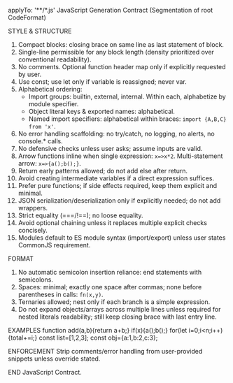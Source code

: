 applyTo: '**/*.js'
JavaScript Generation Contract (Segmentation of root CodeFormat)

STYLE & STRUCTURE
1. Compact blocks: closing brace on same line as last statement of block.
2. Single-line permissible for any block length (density prioritized over conventional readability).
3. No comments. Optional function header map only if explicitly requested by user.
4. Use const; use let only if variable is reassigned; never var.
5. Alphabetical ordering:
   - Import groups: builtin, external, internal. Within each, alphabetize by module specifier.
   - Object literal keys & exported names: alphabetical.
   - Named import specifiers: alphabetical within braces: `import {A,B,C} from 'x'`.
6. No error handling scaffolding: no try/catch, no logging, no alerts, no console.* calls.
7. No defensive checks unless user asks; assume inputs are valid.
8. Arrow functions inline when single expression: `x=>x*2`. Multi-statement arrow: `x=>{a();b();}`.
9. Return early patterns allowed; do not add else after return.
10. Avoid creating intermediate variables if a direct expression suffices.
11. Prefer pure functions; if side effects required, keep them explicit and minimal.
12. JSON serialization/deserialization only if explicitly needed; do not add wrappers.
13. Strict equality (===/!==); no loose equality.
14. Avoid optional chaining unless it replaces multiple explicit checks concisely.
15. Modules default to ES module syntax (import/export) unless user states CommonJS requirement.

FORMAT
1. No automatic semicolon insertion reliance: end statements with semicolons.
2. Spaces: minimal; exactly one space after commas; none before parentheses in calls: `fn(x,y)`.
3. Ternaries allowed; nest only if each branch is a simple expression.
4. Do not expand objects/arrays across multiple lines unless required for nested literals readability; still keep closing brace with last entry line.

EXAMPLES
function add(a,b){return a+b;}
if(x){a();b();}
for(let i=0;i<n;i++){total+=i;}
const list=[1,2,3];
const obj={a:1,b:2,c:3};

ENFORCEMENT
Strip comments/error handling from user-provided snippets unless override stated.

END JavaScript Contract.
